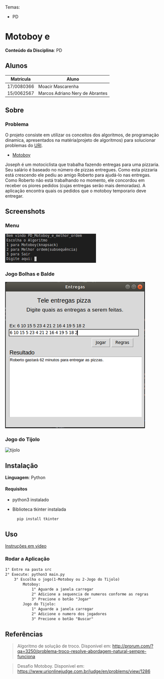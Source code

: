 Temas:
 - PD

# Motoboy e

**Conteúdo da Disciplina**: PD<br>

## Alunos
|Matrícula | Aluno |
| -- | -- |
| 17/0080366  |  Moacir Mascarenha |
| 15/0062567  |  Marcos Adriano Nery de Abrantes|



## Sobre 

### Problema

O projeto consiste em utilizar os conceitos dos algoritmos, de programação dinamica, apresentados na matéria(projeto de algoritmos) para solucionar problemas do [URI](www.urionlinejudge.com.br).

- [Motoboy](https://www.urionlinejudge.com.br/judge/en/problems/view/1286)

Joseph é um motociclista que trabalha fazendo entregas para uma pizzaria. Seu salário é baseado no número de pizzas entregues. Como esta pizzaria está crescendo ele pediu ao amigo Roberto para ajudá-lo nas entregas. Como Roberto não está trabalhando no momento, ele concordou em receber os piores pedidos (cujas entregas serão mais demoradas).
    A aplicação encontra quais os pedidos que o motoboy temporario deve entregar.



## Screenshots

### Menu

![menu](./img/menu.png)

### Jogo Bolhas e Balde

![Motoboy](./img/motoboy_exemplo.png)

### Jogo do Tijolo
![tijolo](./img/tijolo.png)


## Instalação 
**Linguagem**: Python<br>

#### Requisitos

- python3 instalado
- Biblioteca tkinter instalada
    
        pip install tkinter


## Uso 

[Instruções em video]( )


### Rodar a Aplicação

    1° Entre na pasta src
    2° Execute: python3 main.py
        3° Escolha o jogo(1-Motoboy ou 2-Jogo do Tijolo)
            Motoboy:
                1° Aguarde a janela carregar
                2° Adicione a sequencia de numeros conforme as regras
                3° Precione o botão "Jogar"
            Jogo do Tijolo:
                1° Aguarde a janela carregar
                2° Adicione o numero dos jogadores
                3° Precione o botão "Buscar"


## Referências

> Algoritmo de solução de troco. Disponivel em: http://prorum.com/?qa=3250/problema-troco-resolve-abordagem-natural-sempre-funciona
 
> Desafio Motoboy. Disponivel em: https://www.urionlinejudge.com.br/judge/en/problems/view/1286
